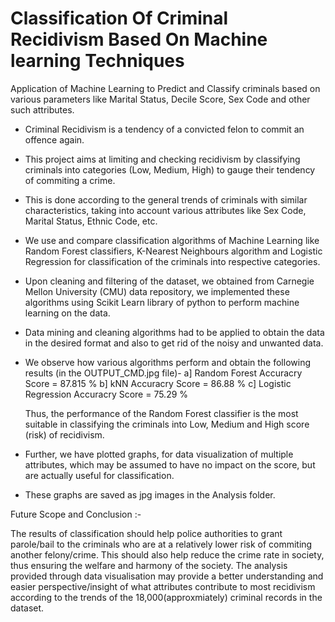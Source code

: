 # Classification Of Criminal Recidivism Based On Machine learning Techniques

Application of Machine Learning to Predict and Classify criminals based on various parameters like Marital Status, Decile Score, Sex Code and other such attributes. 

- Criminal Recidivism is a tendency of a convicted felon to commit an offence again.
- This project aims at limiting and checking recidivism by classifying criminals into categories (Low, Medium, High) to gauge their tendency of commiting a crime.
- This is done according to the general trends of criminals with similar characteristics, taking into account various attributes like Sex Code, Marital Status, Ethnic Code, etc.
- We use and compare classification algorithms of Machine Learning like Random Forest classifiers, K-Nearest Neighbours algorithm and Logistic Regression for classification of the criminals into respective categories.
- Upon cleaning and filtering of the dataset, we obtained from Carnegie Mellon University (CMU) data repository, we implemented these algorithms using Scikit Learn library of python to perform machine learning on the data.
- Data mining and cleaning algorithms had to be applied to obtain the data in the desired format and also to get rid of the noisy and unwanted data.
- We observe how various algorithms perform and obtain the following results (in the OUTPUT_CMD.jpg file)-
  a] Random Forest Accuracry Score = 87.815 %
  b] kNN Accuracry Score = 86.88 %
  c] Logistic Regression Accuracry Score =  75.29 %

  Thus, the performance of the Random Forest classifier is the most suitable in classifying the criminals into Low, Medium and High score (risk) of recidivism.

- Further, we have plotted graphs, for data visualization of multiple attributes, which may be assumed to have no impact on the score, but are actually useful for classification.
- These graphs are saved as jpg images in the Analysis folder.

Future Scope and Conclusion :-

The results of classification should help police authorities to grant parole/bail to the criminals who are at a relatively lower risk of commiting another felony/crime.
This should also help reduce the crime rate in society, thus ensuring the welfare and harmony of the society.
The analysis provided through data visualisation may provide a better understanding and easier perspective/insight of what attributes contribute to most recidivism according to the trends of the 18,000(approxmiately) criminal records in the dataset.
